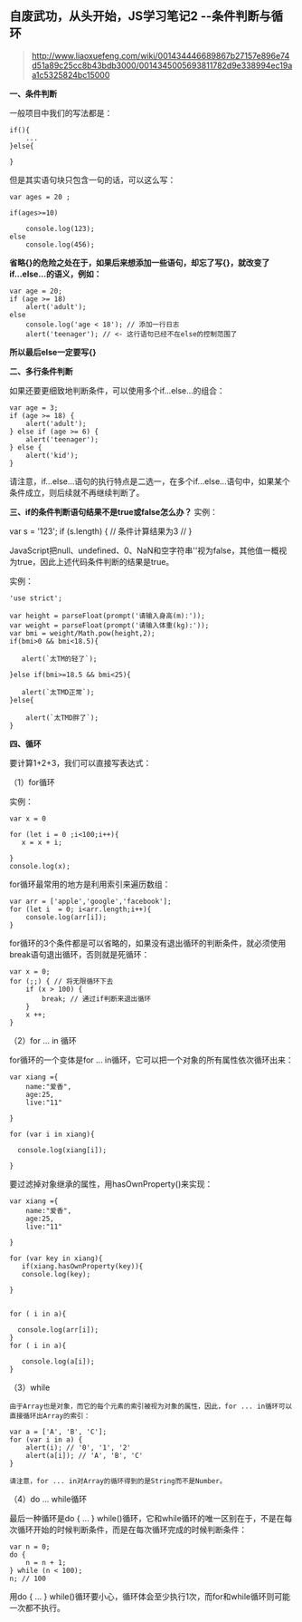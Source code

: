 自废武功，从头开始，JS学习笔记2 --条件判断与循环
--
> http://www.liaoxuefeng.com/wiki/001434446689867b27157e896e74d51a89c25cc8b43bdb3000/0014345005693811782d9e338994ec19aa1c5325824bc15000


**一、条件判断**

一般项目中我们的写法都是：

	if(){
		...
	}else{
	
	}

但是其实语句块只包含一句的话，可以这么写：

	var ages = 20 ;
	
	if(ages>=10)
	
	    console.log(123);
	else
	    console.log(456);

**省略{}的危险之处在于，如果后来想添加一些语句，却忘了写{}，就改变了if...else...的语义，例如：**

	var age = 20;
	if (age >= 18)
	    alert('adult');
	else
	    console.log('age < 18'); // 添加一行日志
	    alert('teenager'); // <- 这行语句已经不在else的控制范围了

**所以最后else一定要写{}**



**二、多行条件判断**
	
如果还要更细致地判断条件，可以使用多个if...else...的组合：

	var age = 3;
	if (age >= 18) {
	    alert('adult');
	} else if (age >= 6) {
	    alert('teenager');
	} else {
	    alert('kid');
	}
	
请注意，if...else...语句的执行特点是二选一，在多个if...else...语句中，如果某个条件成立，则后续就不再继续判断了。



**三、if的条件判断语句结果不是true或false怎么办？**
实例：

var s = '123';
if (s.length) { // 条件计算结果为3
    //
}

JavaScript把null、undefined、0、NaN和空字符串''视为false，其他值一概视为true，因此上述代码条件判断的结果是true。


实例：


	'use strict';
	
	var height = parseFloat(prompt('请输入身高(m):'));
	var weight = parseFloat(prompt('请输入体重(kg):'));
	var bmi = weight/Math.pow(height,2);
	if(bmi>0 && bmi<18.5){
	
	   alert(`太TM的轻了`);
	
	}else if(bmi>=18.5 && bmi<25){
	    
	   alert(`太TMD正常`);
	}else{
	
	    alert(`太TMD胖了`);
	}



**四、循环**

要计算1+2+3，我们可以直接写表达式：

（1）for循环


实例：

	var x = 0 
	
	for (let i = 0 ;i<100;i++){
	   x = x + i; 
	    
	}
	console.log(x);

for循环最常用的地方是利用索引来遍历数组：

    var arr = ['apple','google','facebook'];
	for (let i  = 0; i<arr.length;i++){
	    console.log(arr[i]);
	}

for循环的3个条件都是可以省略的，如果没有退出循环的判断条件，就必须使用break语句退出循环，否则就是死循环：

	var x = 0;
	for (;;) { // 将无限循环下去
	    if (x > 100) {
	        break; // 通过if判断来退出循环
	    }
	    x ++;
	}

	

（2）for ... in 循环

for循环的一个变体是for ... in循环，它可以把一个对象的所有属性依次循环出来：

	var xiang ={
	    name:"爱香",
	    age:25,
	    live:"11"
	
	}
	
	for (var i in xiang){
	
	  console.log(xiang[i]);
	
	}

要过滤掉对象继承的属性，用hasOwnProperty()来实现：

	
	var xiang ={
	    name:"爱香",
	    age:25,
	    live:"11"
	
	}

	for (var key in xiang){
	   if(xiang.hasOwnProperty(key)){
	   console.log(key); 
	 
	}

	
	for ( i in a){
	  
	  console.log(arr[i]);
	}
	for ( i in a){
	  
	   console.log(a[i]);
	}




（3）while

	由于Array也是对象，而它的每个元素的索引被视为对象的属性，因此，for ... in循环可以直接循环出Array的索引：
	
	var a = ['A', 'B', 'C'];
	for (var i in a) {
	    alert(i); // '0', '1', '2'
	    alert(a[i]); // 'A', 'B', 'C'
	}
	
	请注意，for ... in对Array的循环得到的是String而不是Number。




（4）do ... while循环

最后一种循环是do { ... } while()循环，它和while循环的唯一区别在于，不是在每次循环开始的时候判断条件，而是在每次循环完成的时候判断条件：


	var n = 0;
	do {
	    n = n + 1;
	} while (n < 100);
	n; // 100


用do { ... } while()循环要小心，循环体会至少执行1次，而for和while循环则可能一次都不执行。


